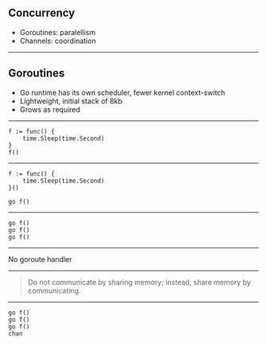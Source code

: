 ## Concurrency

* Goroutines: paralellism
* Channels: coordination

---

## Goroutines

* Go runtime has its own scheduler, fewer kernel context-switch
* Lightweight, initial stack of 8kb
* Grows as required

---

    f := func() {
        time.Sleep(time.Second)
    }
    f()

---

    f := func() {
        time.Sleep(time.Second)
    }()

    go f()

---

    go f()
    go f()
    go f()

---

No goroute handler

---

> Do not communicate by sharing memory; instead, share memory by communicating.

---

    go f()
    go f()
    go f()
    chan
